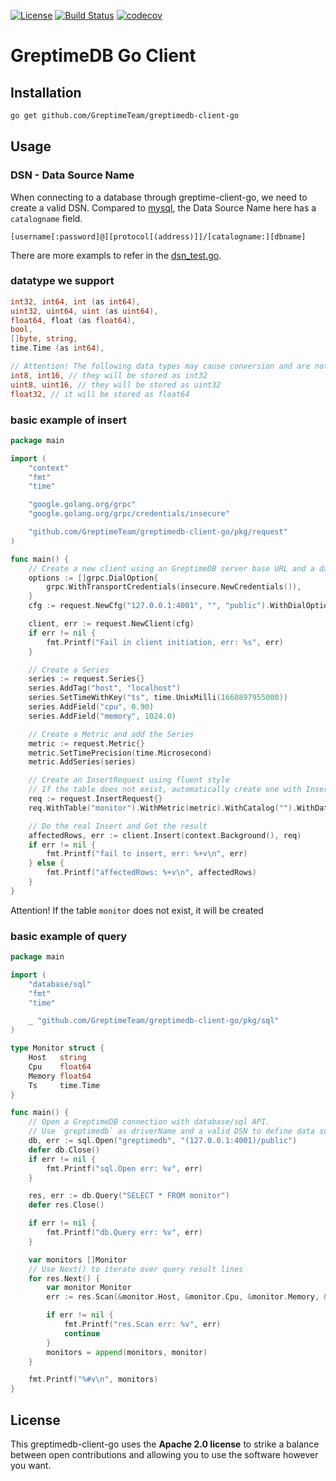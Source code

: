 [![License](https://img.shields.io/badge/License-Apache%202.0-blue.svg)](https://github.com/GreptimeTeam/greptimedb-client-go/blob/main/LICENSE)
[![Build Status](https://github.com/greptimeteam/greptimedb-client-go/actions/workflows/ci.yml/badge.svg)](https://github.com/GreptimeTeam/greptimedb-client-go/blob/main/.github/workflows/ci.yml)
[![codecov](https://codecov.io/gh/GreptimeTeam/greptimedb-client-go/branch/main/graph/badge.svg?token=76KIKITADQ)](https://codecov.io/gh/GreptimeTeam/greptimedb-client-go)
# GreptimeDB Go Client

## Installation

```sh
go get github.com/GreptimeTeam/greptimedb-client-go
```

## Usage

### DSN - Data Source Name

When connecting to a database through greptime-client-go, we need to create a valid DSN.
Compared to [mysql](https://github.com/go-sql-driver/mysql), the Data Source Name here has a `catalogname` field.
```
[username[:password]@][protocol[(address)]]/[catalogname:][dbname]
```
There are more exampls to refer in the [dsn_test.go](pkg/sql/dsn_test.go).

### datatype we support
```go
int32, int64, int (as int64),
uint32, uint64, uint (as uint64),
float64, float (as float64),
bool,
[]byte, string,
time.Time (as int64),
```
```go
// Attention! The following data types may cause conversion and are not recommended.
int8, int16, // they will be stored as int32
uint8, uint16, // they will be stored as uint32
float32, // it will be stored as float64
```

### basic example of insert
```go
package main

import (
    "context"
    "fmt"
    "time"

    "google.golang.org/grpc"
    "google.golang.org/grpc/credentials/insecure"

    "github.com/GreptimeTeam/greptimedb-client-go/pkg/request"
)

func main() {
    // Create a new client using an GreptimeDB server base URL and a database name
    options := []grpc.DialOption{
        grpc.WithTransportCredentials(insecure.NewCredentials()),
    }
    cfg := request.NewCfg("127.0.0.1:4001", "", "public").WithDialOptions(options...)

    client, err := request.NewClient(cfg)
    if err != nil {
        fmt.Printf("Fail in client initiation, err: %s", err)
    }

    // Create a Series
    series := request.Series{}
    series.AddTag("host", "localhost")
    series.SetTimeWithKey("ts", time.UnixMilli(1660897955000))
    series.AddField("cpu", 0.90)
    series.AddField("memory", 1024.0)

    // Create a Metric and add the Series
    metric := request.Metric{}
    metric.SetTimePrecision(time.Microsecond)
    metric.AddSeries(series)

    // Create an InsertRequest using fluent style
    // If the table does not exist, automatically create one with Insert
    req := request.InsertRequest{}
    req.WithTable("monitor").WithMetric(metric).WithCatalog("").WithDatabase("public")

    // Do the real Insert and Get the result
    affectedRows, err := client.Insert(context.Background(), req)
    if err != nil {
        fmt.Printf("fail to insert, err: %+v\n", err)
    } else {
        fmt.Printf("affectedRows: %+v\n", affectedRows)
    }
}
```
Attention! If the table `monitor` does not exist, it will be created

### basic example of query

```go
package main

import (
    "database/sql"
    "fmt"
    "time"

    _ "github.com/GreptimeTeam/greptimedb-client-go/pkg/sql"
)

type Monitor struct {
    Host   string
    Cpu    float64
    Memory float64
    Ts     time.Time
}

func main() {
    // Open a GreptimeDB connection with database/sql API.
    // Use `greptimedb` as driverName and a valid DSN to define data source
    db, err := sql.Open("greptimedb", "(127.0.0.1:4001)/public")
    defer db.Close()
    if err != nil {
        fmt.Printf("sql.Open err: %v", err)
    }

    res, err := db.Query("SELECT * FROM monitor")
    defer res.Close()

    if err != nil {
        fmt.Printf("db.Query err: %v", err)
    }

    var monitors []Monitor
    // Use Next() to iterate over query result lines
    for res.Next() {
        var monitor Monitor
        err := res.Scan(&monitor.Host, &monitor.Cpu, &monitor.Memory, &monitor.Ts)

        if err != nil {
            fmt.Printf("res.Scan err: %v", err)
            continue
        }
        monitors = append(monitors, monitor)
    }

    fmt.Printf("%#v\n", monitors)
}


```
## License
This greptimedb-client-go uses the __Apache 2.0 license__ to strike a balance between open contributions and allowing you to use the software however you want.
